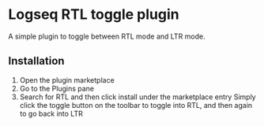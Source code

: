 # Logseq RTL toggle plugin

A simple plugin to toggle between RTL mode and LTR mode. 
## Installation
1. Open the plugin marketplace
2. Go to the Plugins pane
3. Search for RTL and then click install under the marketplace entry
Simply click the toggle button on the toolbar to toggle into RTL, and then again to go back into LTR
